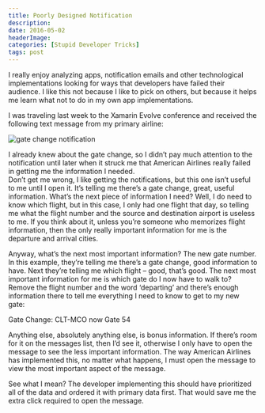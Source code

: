 ```yaml
---
title: Poorly Designed Notification
description: 
date: 2016-05-02
headerImage: 
categories: [Stupid Developer Tricks]
tags: post
---
```


I really enjoy analyzing apps, notification emails and other technological implementations looking for ways that developers have failed their audience. I like this not because I like to pick on others, but because it helps me learn what not to do in my own app implementations.

I was traveling last week to the Xamarin Evolve conference and received the following text message from my primary airline:

![gate change notification](images/stories/2016/aa-gate-change-notice-cropped.png)

I already knew about the gate change, so I didn’t pay much attention to the notification until later when it struck me that American Airlines really failed in getting me the information I needed.  
Don’t get me wrong, I like getting the notifications, but this one isn’t useful to me until I open it. It’s telling me there’s a gate change, great, useful information. What’s the next piece of information I need? Well, I do need to know which flight, but in this case, I only had one flight that day, so telling me what the flight number and the source and destination airport is useless to me. If you think about it, unless you’re someone who memorizes flight information, then the only really important information for me is the departure and arrival cities.

Anyway, what’s the next most important information? The new gate number. In this example, they’re telling me there’s a gate change, good information to have. Next they’re telling me which flight – good, that’s good. The next most important information for me is which gate do I now have to walk to? Remove the flight number and the word ‘departing’ and there’s enough information there to tell me everything I need to know to get to my new gate:

Gate Change: CLT-MCO now Gate 54

Anything else, absolutely anything else, is bonus information. If there’s room for it on the messages list, then I’d see it, otherwise I only have to open the message to see the less important information. The way American Airlines has implemented this, no matter what happens, I must open the message to view the most important aspect of the message.

See what I mean? The developer implementing this should have prioritized all of the data and ordered it with primary data first. That would save me the extra click required to open the message.